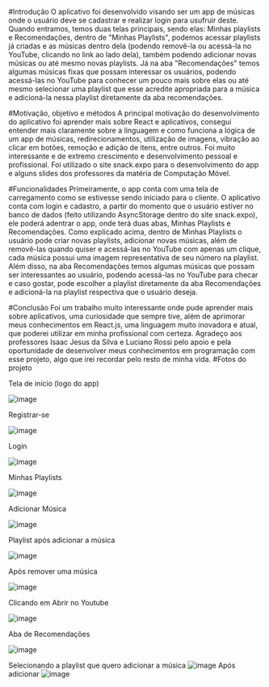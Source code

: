 #Introdução
O aplicativo foi desenvolvido visando ser um app de músicas onde o usuário deve se cadastrar e realizar login para usufruir deste. Quando entramos, temos duas telas principais, sendo elas: Minhas playlists e Recomendações, dentro de "Minhas Playlists", podemos acessar playlists já criadas e as músicas dentro dela (podendo removê-la ou acessá-la no YouTube, clicando no link ao lado dela), também podendo adicionar novas músicas ou até mesmo novas playlists. Já na aba "Recomendações" temos algumas músicas fixas que possam interessar os usuários, podendo acessá-las no YouTube para conhecer um pouco mais sobre elas ou até mesmo selecionar uma playlist que esse acredite apropriada para a música e adicioná-la nessa playlist diretamente da aba recomendações.


#Motivação, objetivo e métodos
A principal motivação do desenvolvimento do aplicativo foi aprender mais sobre React e aplicativos, consegui entender mais claramente sobre a linguagem e como funciona a lógica de um app de músicas, redirecionamentos, utilização de imagens, vibração ao clicar em botões, remoção e adição de itens, entre outros. Foi muito interessante e de extremo crescimento e desenvolvimento pessoal e profissional.
Foi utilizado o site snack.expo para o desenvolvimento do app e alguns slides dos professores da matéria de Computação Móvel.


#Funcionalidades
Primeiramente, o app conta com uma tela de carregamento como se estivesse sendo iniciado para o cliente.
O aplicativo conta com login e cadastro, a partir do momento que o usuário estiver no banco de dados (feito utilizando AsyncStorage dentro do site snack.expo), ele poderá adentrar o app, onde terá duas abas, Minhas Playlists e Recomendações. Como explicado acima, dentro de Minhas Playlists o usuário pode criar novas playlists, adicionar novas músicas, além de removê-las quando quiser e acessá-las no YouTube com apenas um clique, cada música possui uma imagem representativa de seu número na playlist. Além disso, na aba Recomendações temos algumas músicas que possam ser interessantes ao usuário, podendo acessá-las no YouTube para checar e caso gostar, pode escolher a playlist diretamente da aba Recomendações e adicioná-la na playlist respectiva que o usuário deseja.


#Conclusão
Foi um trabalho muito interessante onde pude aprender mais sobre aplicativos, uma curiosidade que sempre tive, além de aprimorar meus conhecimentos em React.js, uma linguagem muito inovadora e atual, que poderei utilizar em minha profissional com certeza. Agradeço aos professores Isaac Jesus da Silva e Luciano Rossi pelo apoio e pela oportunidade de desenvolver meus conhecimentos em programação com esse projeto, algo que irei recordar pelo resto de minha vida.
#Fotos do projeto

Tela de início (logo do app)

![image](https://github.com/user-attachments/assets/84014312-bacb-4fd1-b35a-7211a2d8ae8f)

Registrar-se

![image](https://github.com/user-attachments/assets/37470aee-c749-4178-b697-699f256fbbab)

Login

![image](https://github.com/user-attachments/assets/0ad23a5d-972c-4e5b-8f28-655305ca4d5b)

Minhas Playlists

![image](https://github.com/user-attachments/assets/b6e2ccd5-0bac-4e89-9125-e954e56ffa2d)

Adicionar Música

![image](https://github.com/user-attachments/assets/def75cc5-acb7-481d-84a9-aec96d5c3e34)

Playlist após adicionar a música

![image](https://github.com/user-attachments/assets/8778e1f1-8008-4842-8269-9d928173cadf)

Após remover uma música

![image](https://github.com/user-attachments/assets/460b9c2a-2903-43fc-9394-ddd14e72500e)

Clicando em Abrir no Youtube

![image](https://github.com/user-attachments/assets/187fd818-2294-49ce-9302-1017a7951045)

Aba de Recomendações

![image](https://github.com/user-attachments/assets/1f259bdf-b216-4bbf-95e7-2376bf72c93c)

Selecionando a playlist que quero adicionar a música
![image](https://github.com/user-attachments/assets/005ed02b-b78a-42c4-9b3d-f1f0476f2c46)
Após adicionar
![image](https://github.com/user-attachments/assets/20adcfe4-c36b-46d8-b922-64ccb6bf8d52)




